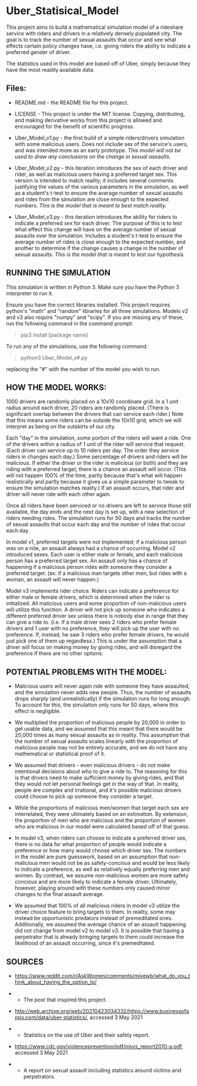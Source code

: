 # Uber_Statisical_Model

This project aims to build a mathematical simulation model of a rideshare service with riders and drivers in a relatively densely populated city. The goal is to track the number of sexual assaults that occur and see what effects certain policy changes have, i.e. giving riders the ability to indicate a preferred gender of driver. 

The statistics used in this model are based off of Uber, simply because they have the most readily available data.

## Files:

- README.md - the README file for this project.

- LICENSE - This project is under the MIT license. Copying, distributing, and making derivative works from this project is allowed and encouraged for the benefit of scientific progress. 

- Uber_Model_v1.py - the first build of a simple riders/drivers simulation with some malicious users. Does not include sex of the service's users, and was intended more as an early prototype. *This model will not be used to draw any conclusions on the change in sexual assaults.*

- Uber_Model_v2.py - this iteration introduces the sex of each driver and rider, as well as malicious users having a preferred target sex. This version is intended to match reality; it includes several comments justifying the values of the various parameters in the simulation, as well as a student's t-test to ensure the average number of sexual assaults and rides from the simulation are close enough to the expected numbers. *This is the model that is meant to best match reality.*

- Uber_Model_v3.py - this iteration introduces the ability for riders to indicate a preferred sex for each driver. The purpose of this is to test what effect this change will have on the average number of sexual assaults over the simulation. Includes a student's t-test to ensure the average number of rides is close enough to the expected number, and another to determine if the change causes a change in the number of sexual assaults. *This is the model that is meant to test our hypothesis.*


## RUNNING THE SIMULATION

This simulation is written in Python 3. Make sure you have the Python 3 interpreter to run it.

Ensure you have the correct libraries installed. This project requires python's "math" and "random" libraries for all three simulations. Models v2 and v3 also require "numpy" and "scipy". If you are missing any of these, run the following command in the command prompt:

> pip3 install [package name]

To run any of the simulations, use the following command:

> python3 Uber_Model_v#.py

replacing the "#" with the number of the model you wish to run. 


## HOW THE MODEL WORKS:

1000 drivers are randomly placed on a 10x10 coordinate grid. In a 1 unit radius around each driver, 20 riders are randomly placed. (There is significant overlap between the drivers that can service each rider.) Note that this means some riders can be outside the 10x10 grid, which we will interpret as being on the outskirts of our city. 

Each "day" in the simulation, some portion of the riders will want a ride. One of the drivers within a radius of 1 unit of the rider will service that request. (Each driver can service up to 10 riders per day. The order they service riders in changes each day.) Some percentage of drivers and riders will be malicious. If either the driver or the rider is malicious (or both) and they are riding with a preferred target, there is a chance an assault will occur. (This will not happen 100% of the time, partly because that's what will happen realistically and partly because it gives us a simple parameter to tweak to ensure the simulation matches reality.) If an assault occurs, that rider and driver will never ride with each other again. 

Once all riders have been serviced or no drivers are left to service those still available, the day ends and the next day is set up, with a new selection of riders needing rides. The simulation  runs for 50 days and tracks the number of sexual assaults that occur each day and the number of rides that occur each day.

In model v1, preferred targets were not implemented; if a malicious person was on a ride, an assault always had a chance of occurring. Model v2 introduced sexes. Each user is either male or female, and each malicious person has a preferred target sex. An assault only has a chance of happening if a malicious person rides with someone they consider a preferred target. (ex: if a malicious man targets other men, but rides with a woman, an assault will never happen.) 

Model v3 implements rider choice. Riders can indicate a preference for either male or female drivers, which is determined when the rider is initialized. All malicious users and some proportion of non-malicious users will utilize this function. A driver will not pick up someone who indicates a different preferred driver sex unless there is nobody else in range that they can give a ride to. (i.e. if a male driver sees 2 riders who prefer female drivers and 1 user with no preference, they will pick up the user with no preference. If, instead, he saw 3 riders who prefer female drivers, he would just pick one of them up regardless.) This is under the assumption that a driver will focus on making money by giving rides, and will disregard the preference if there are no other options. 

## POTENTIAL PROBLEMS WITH THE MODEL:

- Malicious users will never again ride with someone they have assaulted, and the simulation never adds new people. Thus, the number of assaults drops sharply (and unrealistically) if the simulation runs for long enough. To account for this, the simulation only runs for 50 days, where this effect is negligible. 

- We multiplied the proportion of malicious people by 20,000 in order to get usable data, and we assumed that this meant that there would be 20,000 times as many sexual assaults as in reality. This assumption that the number of sexual assaults scales linearly with the proportion of malicious people may not be entirely accurate, and we do not have any mathematical or statistical proof of it. 

- We assumed that drivers - even malicious drivers - do not make intentional decisions about who to give a ride to. The reasoning for this is that drivers need to make sufficient money by giving rides, and that they would not let personal feelings get in the way of that. In reality, people are complex and irrational, and it's possible malicious drivers could choose to pick up someone they consider a target. 

- While the proportions of malicious men/women that target each sex are interrelated, they were ultimately based on an estimation. By extension, the proportion of men who are malicious and the proportion of women who are malicious in our model were calculated based off of that guess. 

- In model v3, when riders can choose to indicate a preferred driver sex, there is no data for what proportion of people would indicate a preference or how many would choose which driver sex. The numbers in the model are pure guesswork, based on an assumption that non-malicious men would not be as safety-concious and would be less likely to indicate a preference, as well as relatively equally preferring men and women. By contrast, we assume non-malicious women are more safety concious and are more likely to indicate a female driver. Ultimately, however, playing around with these numbers only caused minor changes to the final assault average. 

- We assumed that 100% of all malicious riders in model v3 utilize the driver choice feature to bring targets to them. In reality, some may instead be opportunistic predators instead of premeditated ones. Additionally, we assumed the average chance of an assault happening did not change from model v2 to model v3. It is possible that having a perpetrator that is already bringing targets to them could increase the likelihood of an assault occurring, since it's premeditated.

## SOURCES


- https://www.reddit.com/r/AskWomen/comments/mivewb/what_do_you_think_about_having_the_option_to/
- - The post that inspired this project.

- http://web.archive.org/web/20210423034332/https://www.businessofapps.com/data/uber-statistics/, accessed 3 May 2021
- - Statistics on the use of Uber and their safety report.

- https://www.cdc.gov/violenceprevention/pdf/nisvs_report2010-a.pdf, accessed 3 May 2021
- - A report on sexual assault including statistics around victims and perpetrators. 